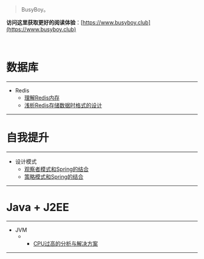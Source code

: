 

> BusyBoy。

**访问这里获取更好的阅读体验**：[https://www.busyboy.club](https://www.busyboy.club)

<br/>

# 数据库
----
- Redis
  - [理解Redis内存](DB/redis/RedisMemory.md)
  - [浅析Redis存储数据时格式的设计](DB/redis/RedisSaveDesign.md)
----
# 自我提升
----
- 设计模式
  - [观察者模式和Spring的结合](Promotion/DesignPatterns/ObserverPattern.md)
  - [策略模式和Spring的结合](Promotion/DesignPatterns/StrategyPattern.md)
----  
# Java + J2EE
----
- JVM
  - - [CPU过高的分析与解决方案](JavaJ2EE/JVM/SolveCPUHigher.md)
----
  

